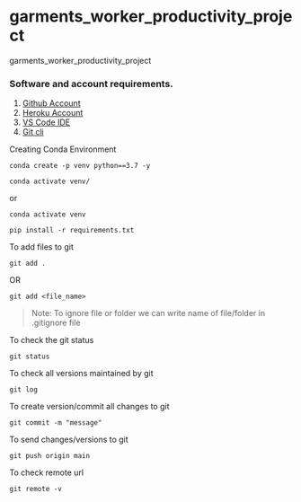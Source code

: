 # garments_worker_productivity_project
garments_worker_productivity_project 

### Software and account requirements.

1. [Github Account](https://github.com)
2. [Heroku Account](https://id.heroku.com/login)
3. [VS Code IDE](https://code.visualstudio.com/download)
4. [Git cli](https://git-scm.com/downloads)

Creating Conda Environment
```
conda create -p venv python==3.7 -y
```

```
conda activate venv/
```
or
```
conda activate venv
```

```
pip install -r requirements.txt
```

To add files to git
```
git add .
```
OR
```
git add <file_name>
```

> Note: To ignore file or folder we can write name of file/folder in .gitignore file

To check the git status
```
git status
```
To check all versions maintained by git
```
git log
```

To create version/commit all changes to git
```
git commit -m "message"
```

To send changes/versions to git 
```
git push origin main
```

To check remote url
```
git remote -v
```
